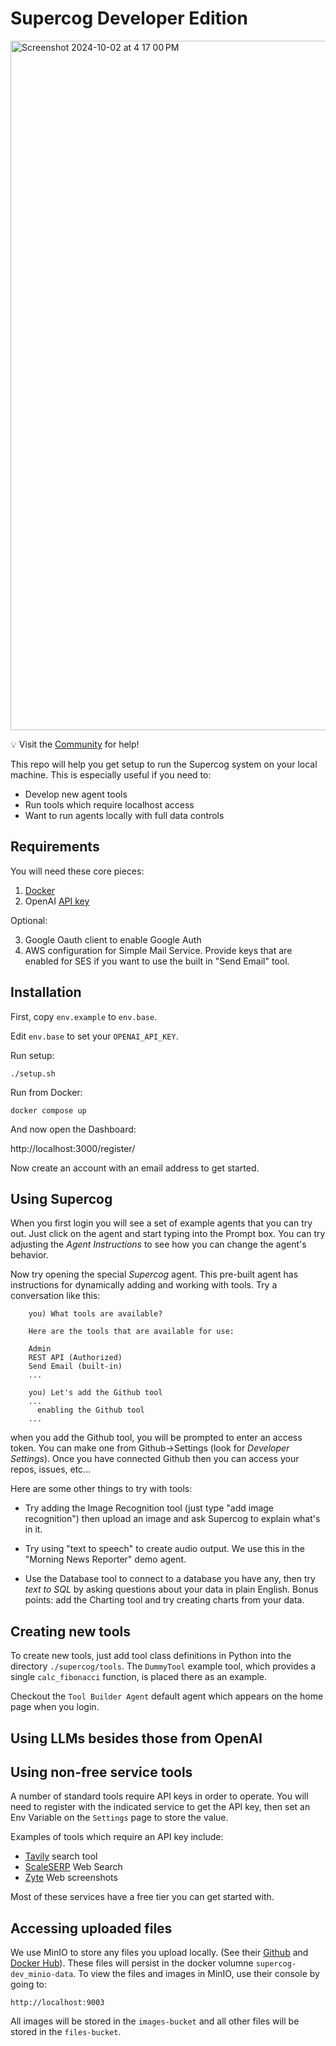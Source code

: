# Supercog Developer Edition

<img width="1103" alt="Screenshot 2024-10-02 at 4 17 00 PM" src="https://github.com/user-attachments/assets/98377aea-f2a0-4a52-81fe-be3878c80562">

💡 Visit the [Community](https://github.com/supercog-ai/community/) for help!

This repo will help you get setup to run the Supercog system on your local
machine. This is especially useful if you need to:

- Develop new agent tools
- Run tools which require localhost access
- Want to run agents locally with full data controls

## Requirements

You will need these core pieces:

1. [Docker](https://docs.docker.com/engine/install/)
2. OpenAI [API key](https://openai.com/index/openai-api/)

Optional:

3. Google Oauth client to enable Google Auth
4. AWS configuration for Simple Mail Service. Provide keys that are enabled for SES
if you want to use the built in "Send Email" tool.

## Installation

First, copy `env.example` to `env.base`.

Edit `env.base` to set your `OPENAI_API_KEY`.

Run setup:

    ./setup.sh

Run from Docker:

    docker compose up

And now open the Dashboard:

http://localhost:3000/register/

Now create an account with an email address to get started.

## Using Supercog

When you first login you will see a set of example agents that you can
try out. Just click on the agent and start typing into the Prompt box. You
can try adjusting the _Agent Instructions_ to see how you can change the
agent's behavior.

Now try opening the special _Supercog_ agent. This pre-built agent has
instructions for dynamically adding and working with tools. Try a conversation
like this:

```text
    you) What tools are available?

    Here are the tools that are available for use:

    Admin
    REST API (Authorized)
    Send Email (built-in)
    ...

    you) Let's add the Github tool
    ...
      enabling the Github tool
    ...
```

when you add the Github tool, you will be prompted to enter an access token. You
can make one from Github->Settings (look for _Developer Settings_). Once you have
connected Github then you can access your repos, issues, etc...

Here are some other things to try with tools:

- Try adding the Image Recognition tool (just type "add image recognition") then upload an image and ask Supercog
to explain what's in it.

- Try using "text to speech" to create audio output. We use this in the "Morning News Reporter" demo agent.

- Use the Database tool to connect to a database you have any, then try _text to SQL_ by
asking questions about your data in plain English. Bonus points: add the Charting tool
and try creating charts from your data.


## Creating new tools

To create new tools, just add tool class definitions in Python into
the directory `./supercog/tools`. The `DummyTool` example tool,
which provides a single `calc_fibonacci` function, is placed there
as an example.

Checkout the `Tool Builder Agent` default agent which appears on the home page
when you login.

## Using LLMs besides those from OpenAI

## Using non-free service tools

A number of standard tools require API keys in order to operate. You will need to
register with the indicated service to get the API key, then set an Env Variable
on the `Settings` page to store the value.

Examples of tools which require an API key include:

- [Tavily](https://tavily.com/#api) search tool
- [ScaleSERP](https://app.scaleserp.com/) Web Search
- [Zyte](https://docs.zyte.com/zyte-api/get-started.html) Web screenshots

Most of these services have a free tier you can get started with.

## Accessing uploaded files
We use MinIO to store any files you upload locally. (See their
[Github](https://github.com/minio/minio) and
[Docker Hub](https://hub.docker.com/r/minio/minio)).
These files will persist in the docker volumne `supercog-dev_minio-data`.
To view the files and images in MinIO, use their console by going to:

    http://localhost:9003

All images will be stored in the `images-bucket` and all other
files will be stored in the `files-bucket`.
